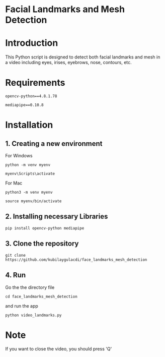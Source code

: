 # Facial Landmarks and Mesh Detection
# Introduction
This Python script is designed to detect both facial landmarks and mesh in a video including eyes, irises, eyebrows, nose, contours, etc.

# Requirements
```opencv-python==4.8.1.78```

```mediapipe==0.10.8```

# Installation
## 1. Creating a new environment
For Windows

```
python -m venv myenv
```

```
myenv\Scripts\activate
```
For Mac

```
python3 -m venv myenv
```
```
source myenv/bin/activate
```

## 2. Installing necessary Libraries
```
pip install opencv-python mediapipe
```
## 3. Clone the repository
```
git clone https://github.com/kubilaygulacdi/face_landmarks_mesh_detection
```
## 4. Run
Go the the directory file
```
cd face_landmarks_mesh_detection
```
and run the app
```
python video_landmarks.py
```

# Note
If you want to close the video, you should press 'Q'

